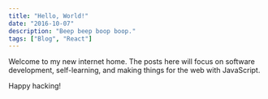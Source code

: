 ```yaml
---
title: "Hello, World!"
date: "2016-10-07"
description: "Beep beep boop boop."
tags: ["Blog", "React"]
---
```


Welcome to my new internet home. The posts here will focus on software development, self-learning, and making things for the web with JavaScript.

Happy hacking!
